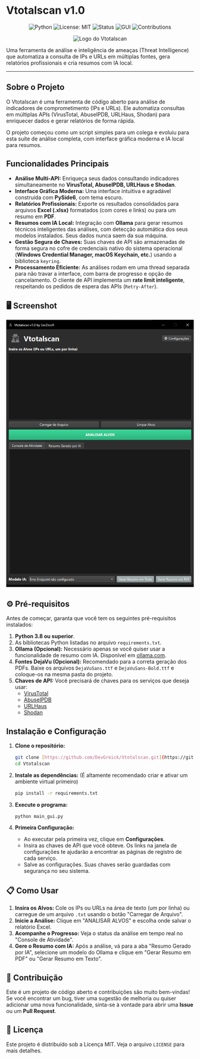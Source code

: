 # Vtotalscan v1.0

<div align="center">

![Python](https://img.shields.io/badge/python-3.8+-blue.svg)
![License: MIT](https://img.shields.io/badge/License-MIT-green.svg)
![Status](https://img.shields.io/badge/status-active-success.svg)
![GUI](https://img.shields.io/badge/GUI-PySide6-purple.svg)
![Contributions](https://img.shields.io/badge/contributions-welcome-brightgreen.svg)

</div>



<p align="center">
  <img src="spy2-1.png" alt="Logo do Vtotalscan" width="150">
</p>

Uma ferramenta de análise e inteligência de ameaças (Threat Intelligence) que automatiza a consulta de IPs e URLs em múltiplas fontes, gera relatórios profissionais e cria resumos com IA local.

---

##  Sobre o Projeto

O Vtotalscan é uma ferramenta de código aberto para análise de indicadores de comprometimento (IPs e URLs). Ele automatiza consultas em múltiplas APIs (VirusTotal, AbuseIPDB, URLHaus, Shodan) para enriquecer dados e gerar relatórios de forma rápida.

O projeto começou como um script simples para um colega e evoluiu para esta suíte de análise completa, com interface gráfica moderna e IA local para resumos.

##  Funcionalidades Principais

* **Análise Multi-API:** Enriqueça seus dados consultando indicadores simultaneamente no **VirusTotal, AbuseIPDB, URLHaus e Shodan**.
* **Interface Gráfica Moderna:** Uma interface intuitiva e agradável construída com **PySide6**, com tema escuro.
* **Relatórios Profissionais:** Exporte os resultados consolidados para arquivos **Excel (.xlsx)** formatados (com cores e links) ou para um resumo em **PDF**.
* **Resumos com IA Local:** Integração com **Ollama** para gerar resumos técnicos inteligentes das análises, com detecção automática dos seus modelos instalados. Seus dados nunca saem da sua máquina.
* **Gestão Segura de Chaves:** Suas chaves de API são armazenadas de forma segura no cofre de credenciais nativo do sistema operacional (**Windows Credential Manager, macOS Keychain, etc.**) usando a biblioteca `keyring`.
* **Processamento Eficiente:** As análises rodam em uma thread separada para não travar a interface, com barra de progresso e opção de cancelamento. O cliente de API implementa um **rate limit inteligente**, respeitando os pedidos de espera das APIs (`Retry-After`).

## 🖥️ Screenshot 



<p align="center">
  <img src="vtotalscan.png" alt="Screenshot da Aplicação">
</p>

## ⚙️ Pré-requisitos

Antes de começar, garanta que você tem os seguintes pré-requisitos instalados:

1.  **Python 3.8 ou superior**.
2.  As bibliotecas Python listadas no arquivo `requirements.txt`.
3.  **Ollama (Opcional):** Necessário apenas se você quiser usar a funcionalidade de resumo com IA. Disponível em [ollama.com](https://ollama.com).
4.  **Fontes DejaVu (Opcional):** Recomendado para a correta geração dos PDFs. Baixe os arquivos `DejaVuSans.ttf` e `DejaVuSans-Bold.ttf` e coloque-os na mesma pasta do projeto.
5.  **Chaves de API:** Você precisará de chaves para os serviços que deseja usar:
    * [VirusTotal](https://www.virustotal.com/gui/join-us)
    * [AbuseIPDB](https://www.abuseipdb.com/register)
    * [URLHaus](https://urlhaus.abuse.ch/api/)
    * [Shodan](https://account.shodan.io/register)

## Instalação e Configuração

1.  **Clone o repositório:**
    ```bash
    git clone [https://github.com/DevGreick/Vtotalscan.git](https://github.com/DevGreick/Vtotalscan.git)
    cd Vtotalscan
    ```

2.  **Instale as dependências:**
    (É altamente recomendado criar e ativar um ambiente virtual primeiro)
    ```bash
    pip install -r requirements.txt
    ```

3.  **Execute o programa:**
    ```bash
    python main_gui.py
    ```

4.  **Primeira Configuração:**
    * Ao executar pela primeira vez, clique em **Configurações**.
    * Insira as chaves de API que você obteve. Os links na janela de configurações te ajudarão a encontrar as páginas de registro de cada serviço.
    * Salve as configurações. Suas chaves serão guardadas com segurança no seu sistema.

## 📋 Como Usar

1.  **Insira os Alvos:** Cole os IPs ou URLs na área de texto (um por linha) ou carregue de um arquivo `.txt` usando o botão "Carregar de Arquivo".
2.  **Inicie a Análise:** Clique em "ANALISAR ALVOS" e escolha onde salvar o relatório Excel.
3.  **Acompanhe o Progresso:** Veja o status da análise em tempo real no "Console de Atividade".
4.  **Gere o Resumo com IA:** Após a análise, vá para a aba "Resumo Gerado por IA", selecione um modelo do Ollama e clique em "Gerar Resumo em PDF" ou "Gerar Resumo em Texto".

## 🤝 Contribuição

Este é um projeto de código aberto e contribuições são muito bem-vindas! Se você encontrar um bug, tiver uma sugestão de melhoria ou quiser adicionar uma nova funcionalidade, sinta-se à vontade para abrir uma **Issue** ou um **Pull Request**.

## 📄 Licença

Este projeto é distribuído sob a Licença MIT. Veja o arquivo `LICENSE` para mais detalhes.
